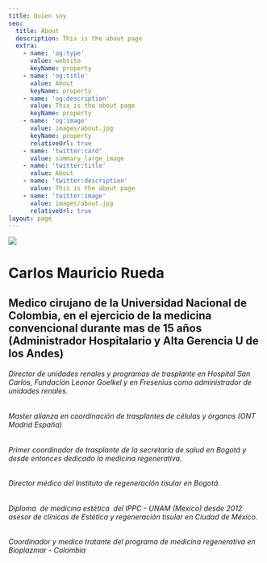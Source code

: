 ```yaml
---
title: Quien soy
seo:
  title: About
  description: This is the about page
  extra:
    - name: 'og:type'
      value: website
      keyName: property
    - name: 'og:title'
      value: About
      keyName: property
    - name: 'og:description'
      value: This is the about page
      keyName: property
    - name: 'og:image'
      value: images/about.jpg
      keyName: property
      relativeUrl: true
    - name: 'twitter:card'
      value: summary_large_image
    - name: 'twitter:title'
      value: About
    - name: 'twitter:description'
      value: This is the about page
    - name: 'twitter:image'
      value: images/about.jpg
      relativeUrl: true
layout: page
---
```

![](/images/foto.jpg)

# Carlos Mauricio Rueda 

## &#xA;Medico cirujano de la Universidad Nacional de Colombia, en el ejercicio de la medicina convencional durante mas de 15 años (Administrador Hospitalario y Alta Gerencia U de los Andes)

###### Director de unidades renales y programas de trasplante en Hospital San Carlos, Fundación Leonor Goelkel y en Fresenius como administrador de unidades renales.

###### Master alianza en coordinación de trasplantes de células y órganos (ONT Madrid España)

###### Primer coordinador de trasplante de la secretaria de salud en Bogotá y desde entonces dedicado la medicina regenerativa.

###### Director médico del Instituto de regeneración tisular en Bogotá.

###### Diploma  de medicina estética  del IPPC - UNAM (Mexico) desde 2012  asesor de clínicas de Estética y regeneración tisular en Ciudad de México.&#xA;

###### Coordinador y medico tratante del programa de medicina regenerativa en Bioplazmar - Colombia
